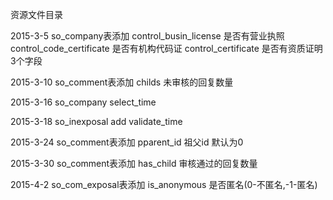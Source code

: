 ﻿资源文件目录

2015-3-5
so_company表添加
control_busin_license    是否有营业执照
control_code_certificate 是否有机构代码证
control_certificate      是否有资质证明
3个字段

2015-3-10
so_comment表添加
childs                   未审核的回复数量

2015-3-16
so_company
select_time

2015-3-18
so_inexposal
add validate_time

2015-3-24
so_comment表添加
pparent_id 祖父id 默认为0

2015-3-30
so_comment表添加
has_child 审核通过的回复数量

2015-4-2
so_com_exposal表添加
is_anonymous 是否匿名(0-不匿名,-1-匿名)
